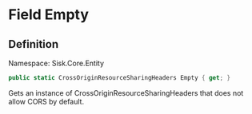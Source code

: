 # Field Empty

## Definition
Namespace: Sisk.Core.Entity

```csharp
public static CrossOriginResourceSharingHeaders Empty { get; }
```

Gets an instance of CrossOriginResourceSharingHeaders that does not allow CORS by default.

